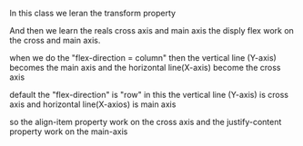 In this class we leran the transform property

And then we learn the reals cross axis and main axis the disply flex work on the cross and main axis.

when we do the "flex-direction = column" then the vertical line (Y-axis) becomes the main axis and the horizontal line(X-axis) become the cross axis

default the "flex-direction" is "row" in this the vertical line (Y-axis) is cross axis and horizontal line(X-axios) is main axis

so the align-item property work on the cross axis and the justify-content property work on the main-axis
